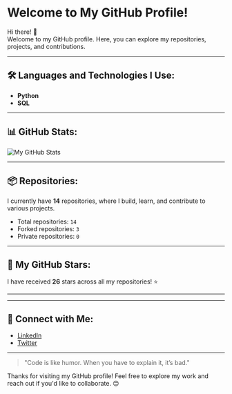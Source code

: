 # Welcome to My GitHub Profile!

Hi there! 👋  
Welcome to my GitHub profile. Here, you can explore my repositories, projects, and contributions.

---

## 🛠️ Languages and Technologies I Use:

- **Python**
- **SQL**
  
  

---

## 📊 GitHub Stats:

![My GitHub Stats](https://github-readme-stats.vercel.app/api?username=Parthita&show_icons=true&count_private=true&hide_title=true&hide=prs&theme=radical)

---

## 📦 Repositories:

I currently have **14** repositories, where I build, learn, and contribute to various projects.

- Total repositories: `14`
- Forked repositories: `3`
- Private repositories: `0`

---

## 🌟 My GitHub Stars:

I have received **26** stars across all my repositories! ⭐

---




---

## 🔗 Connect with Me:

- [LinkedIn](https://www.linkedin.com/in/your-profile)
- [Twitter](https://twitter.com/your-profile)

---

> "Code is like humor. When you have to explain it, it’s bad." 

Thanks for visiting my GitHub profile! Feel free to explore my work and reach out if you'd like to collaborate. 😊
